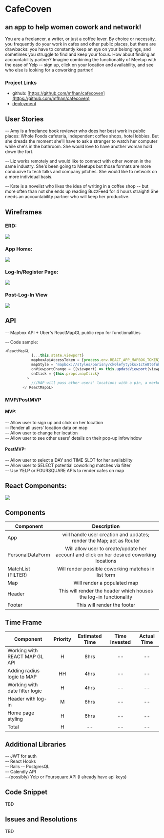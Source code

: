 
# CafeCoven  

## an app to help women cowork and network!

You are a freelancer, a writer, or just a coffee lover. By choice or necessity, you frequently do your work in cafes and other public places, but there are drawbacks: you have to constantly keep an eye on your belongings, and sometimes you struggle to find and keep your focus. How about finding an accountability partner? Imagine combining the functionality of Meetup with the ease of Yelp -- sign up, click on your location and availability, and see who else is looking for a coworking partner!

### Project Links
- github: [https://github.com/mfhan/cafecoven](https://github.com/mfhan/cafecoven)
- [deployment]()


## User Stories  

-- Amy is a freelance book reviewer who does her best work in public places: Whole Foods cafeteria, independent coffee shops, hotel lobbies. But she dreads the moment she'll have to ask a stranger to watch her computer while she's in the bathroom. She would love to have another woman hold down the fort.

-- Liz works remotely and would like to connect with other women in the same industry. She's been going to Meetups but those formats are more conducive to tech talks and company pitches. She would like to network on a more individual basis.

-- Kate is a novelist who likes the idea of writing in a coffee shop -- but more often than not she ends up reading BuzzFeed for 4 hours straight! She needs an accountability partner who will keep her productive.



## Wireframes

###  ERD:  
<img src="https://docs.google.com/drawings/d/e/2PACX-1vTqIfVkO0_zoa4RCK6lUvvAeBcZ7-DNiPvSBCDwtK7h_CmYCUJV4b0x4sTgvoT9_4yI6PGSRp0BPl-v/pub?w=960&amp;h=720">

### App Home:  
 <img src="https://docs.google.com/drawings/d/e/2PACX-1vSKruZ0yIwUlwq-N6ehmdvsPyDMxYUsDaHLUZzzDtzQmU09BpqWUa1Z1RK3YUMk2o2PO3_MV2TU01TO/pub?w=2193&amp;h=1072">

### Log-In/Register Page:   

<img src="https://docs.google.com/drawings/d/e/2PACX-1vRN46Fym2QuLqUSDUl5KcGAjjPZ2HP7uil3a-6Zxu5TLPwqqyKvUwXRx_la-mL8ijjMtgNtjQQHSvNo/pub?w=2193&amp;h=1072">

### Post-Log-In View  
<img src="https://docs.google.com/drawings/d/e/2PACX-1vS4IUNfx6VdjW4nViof93nUePWAuSLVaJoxAD6gYfjd6uIVc2USXoMqLLFMsE9zZb8CCb1lrr7hrKeD/pub?w=2193&amp;h=1072">

## API

-- Mapbox API + Uber's ReactMapGL public repo for functionalities

-- Code sample:
```js
<ReactMapGL
            {...this.state.viewport}
            mapboxApiAccessToken = {process.env.REACT_APP_MAPBOX_TOKEN}
            mapStyle = 'mapbox://styles/parisny/ck0lefyty5kux1cte8t6fukb6'
            onViewportChange = {(viewport) => this.updateViewport(viewport)}
            onClick = {this.props.mapClick}
          >
            ///MAP will pass other users' locations with a pin, a marker, a radius circle, and a pop-up infowindow
        </ ReactMapGL>
```


### MVP/PostMVP

#### MVP:
-- Allow user to sign up and click on her location  
-- Render all users' location data on map  
-- Allow user to change her location  
-- Allow user to see other users' details on their pop-up infowindow  

#### PostMVP:

-- Allow user to select a DAY and TIME SLOT for her availability  
-- Allow user to SELECT potential coworking matches via filter   
--  Use YELP or FOURSQUARE APIs to render cafes on map  


## React Components:  

<img src="https://docs.google.com/drawings/d/e/2PACX-1vQ04yzGGwuLjqxaoj_jRH7PODuxBr_NGYJnDwBuii68jeG78ZUxKm1sLDHw9tWYWrBrHBDai3B7_jmD/pub?w=1440&amp;h=1080">


## Components


| Component | Description |
| --- | :---: |  
| App | will handle user creation and updates; render the Map; act as Router|
| PersonalDataForm | Will allow user to create/update her account and click on her desired coworking locations |
| MatchList (FILTER)| Will render possible coworking matches in list form |  
| Map | Will render a populated map|  
| Header | This will render the header which houses the log-in functionality |
| Footer | This will render the footer |

## Time Frame  

| Component | Priority | Estimated Time | Time Invested | Actual Time |
| --- | :---: |  :---: | :---: | :---: |
| Working with REACT MAP GL API | H | 8hrs| -- | -- |
| Adding radius logic to MAP  | HH | 4hrs| -- | -- |
| Working with date filter logic  | H | 4hrs| -- | -- |
| Header with log-in | M | 6hrs | --   | --  | -- |
| Home page styling | H  | 6hrs | --   | --  | -- |
| Total | H | -- | -- | -- |

## Additional Libraries

 -- JWT for auth  
 -- React Hooks  
 -- Rails
 -- PostgresQL  
 -- Calendly API  
 --(possibly) Yelp or Foursquare API (I already have api keys)  

## Code Snippet

TBD

## Issues and Resolutions
 TBD

